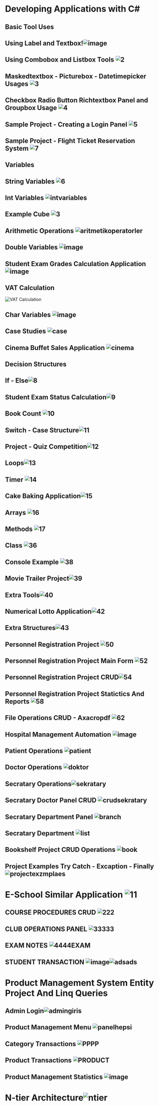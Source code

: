 # Developing Applications with C#                                                                 
## Basic Tool Uses                              
## Using Label and Textbox!![image](https://github.com/omerfarukkpala/Developing-Applications-with-C-/assets/101570820/e77965e9-c3d6-4ac1-84e2-619ead367432)
## Using Combobox and Listbox Tools ![2](https://github.com/omerfarukkpala/Developing-Applications-with-C-/assets/101570820/f9756931-5c73-45ed-9fdb-c5613bf3004b)
## Maskedtextbox - Picturebox - Datetimepicker Usages ![3](https://github.com/omerfarukkpala/Developing-Applications-with-C-/assets/101570820/9063cde1-a39e-41c1-a66f-65a996f42b5d)
## Checkbox Radio Button Richtextbox Panel and Groupbox Usage ![4](https://github.com/omerfarukkpala/Developing-Applications-with-C-/assets/101570820/0c915562-1df0-4712-8ebd-7c8659ca9b68)
## Sample Project - Creating a Login Panel ![5](https://github.com/omerfarukkpala/Developing-Applications-with-C-/assets/101570820/826bee14-18eb-4301-9845-6378dcd77c55)
## Sample Project - Flight Ticket Reservation System ![7](https://github.com/omerfarukkpala/Developing-Applications-with-C-/assets/101570820/f967e556-b6a7-436b-b320-b9366cb819fd)
## Variables   
## String Variables ![6](https://github.com/omerfarukkpala/Developing-Applications-with-C-/assets/101570820/e348710c-3cdd-48ce-b955-fbc8d05de2a0)
## Int Variables ![intvariables](https://github.com/omerfarukkpala/Developing-Applications-with-C-/assets/101570820/775c3838-2c6e-4ad2-8167-c59348486a5d)
## Example Cube ![3](https://github.com/omerfarukkpala/Developing-Applications-with-C-/assets/101570820/5ea24c5d-782a-485e-bc9d-b44125e9409e)
## Arithmetic Operations ![aritmetikoperatorler](https://github.com/omerfarukkpala/Developing-Applications-with-C-/assets/101570820/b50e9b07-5bad-4109-af8f-43f4fb701554)
## Double Variables ![image](https://github.com/omerfarukkpala/Developing-Applications-with-C-/assets/101570820/47fe3b7b-5ef2-47e7-b9c8-7ef87caeb345) 
## Student Exam Grades Calculation Application ![image](https://github.com/omerfarukkpala/Developing-Applications-with-C-/assets/101570820/895ec804-5e52-4fb9-9ce0-c5024d83971c)
## VAT Calculation
![VAT Calculation](https://github.com/omerfarukkpala/Developing-Applications-with-C-/assets/101570820/67f2c704-6039-4800-bcbb-3ef660856ebc)
## Char Variables ![image](https://github.com/omerfarukkpala/Developing-Applications-with-C-/assets/101570820/4f4be6d2-b80d-4ca0-93f6-703cd07aa29d)
## Case Studies ![case](https://github.com/omerfarukkpala/Developing-Applications-with-C-/assets/101570820/e1bd3a62-238c-4b8d-9237-9d5140d9c09b)
## Cinema Buffet Sales Application ![cinema](https://github.com/omerfarukkpala/Developing-Applications-with-C-/assets/101570820/e2574075-06c0-4b60-81b7-f02f562b3497)
## Decision Structures
## If - Else![8](https://github.com/omerfarukkpala/Developing-Applications-with-C-/assets/101570820/02858eae-350c-4a17-be17-13c2e54227c3)
## Student Exam Status Calculation![9](https://github.com/omerfarukkpala/Developing-Applications-with-C-/assets/101570820/e38a2a28-db03-48e6-8049-f5050034494b)
## Book Count ![10](https://github.com/omerfarukkpala/Developing-Applications-with-C-/assets/101570820/15a7decc-08a2-489a-b8de-6710f25f9f0f)
## Switch - Case Structure![11](https://github.com/omerfarukkpala/Developing-Applications-with-C-/assets/101570820/07bf25ce-4287-45ce-9e9a-95628afee480)
## Project - Quiz Competition![12](https://github.com/omerfarukkpala/Developing-Applications-with-C-/assets/101570820/97ae1a79-3b4e-4769-a0e5-9c529f884104)
## Loops![13](https://github.com/omerfarukkpala/Developing-Applications-with-C-/assets/101570820/42647af8-4278-45e5-a240-edbf7ade9143)
## Timer ![14](https://github.com/omerfarukkpala/Developing-Applications-with-C-/assets/101570820/55fd02cb-4462-443a-a474-bdd5fd23473d)
## Cake Baking Application![15](https://github.com/omerfarukkpala/Developing-Applications-with-C-/assets/101570820/92d3b9bc-428f-44d6-92f6-f4a6f7385686)
## Arrays ![16](https://github.com/omerfarukkpala/Developing-Applications-with-C-/assets/101570820/b88a10cf-3028-4852-b906-3482fa932702)
## Methods ![17](https://github.com/omerfarukkpala/Developing-Applications-with-C-/assets/101570820/720bcd49-626f-44b6-b1a4-41dcbbd65dfb)
## Class ![36](https://github.com/omerfarukkpala/Developing-Applications-with-C-/assets/101570820/aa4f550d-7e16-455e-8287-66d2548da2b1)
## Console Example  ![38](https://github.com/omerfarukkpala/Developing-Applications-with-C-/assets/101570820/63172d7f-e43b-449a-9cf0-45cd985915ec)
## Movie Trailer Project![39](https://github.com/omerfarukkpala/Developing-Applications-with-C-/assets/101570820/91a454e4-2d0d-48cd-9bb7-9e281dc6bd2f)
## Extra Tools![40](https://github.com/omerfarukkpala/Developing-Applications-with-C-/assets/101570820/961a0bee-f1af-45f9-b752-3700a86eaf30)
## Numerical Lotto Application![42](https://github.com/omerfarukkpala/Developing-Applications-with-C-/assets/101570820/f43a2f14-5843-4128-bbbf-22cda0cba035)
## Extra Structures![43](https://github.com/omerfarukkpala/Developing-Applications-with-C-/assets/101570820/6f66d26f-39e8-4ea1-b982-0cfdf9451d8a)
## Personnel Registration Project ![50](https://github.com/omerfarukkpala/Developing-Applications-with-C-/assets/101570820/722461a8-f44d-4349-9d78-f29ac012541c)
## Personnel Registration Project Main Form ![52](https://github.com/omerfarukkpala/Developing-Applications-with-C-/assets/101570820/7a3f9640-8d66-4b51-9373-ef8e99130d49)
## Personnel Registration Project CRUD![54](https://github.com/omerfarukkpala/Developing-Applications-with-C-/assets/101570820/714398f2-c007-4cb2-af79-1dc0ea2c702a)
## Personnel Registration Project Statictics And  Reports ![58](https://github.com/omerfarukkpala/Developing-Applications-with-C-/assets/101570820/ca6aa6df-354e-457f-878a-fb3b540cee3f)
## File Operations CRUD - Axacropdf ![62](https://github.com/omerfarukkpala/Developing-Applications-with-C-/assets/101570820/6cc64961-e4b5-471b-85a2-773b33272783)
## Hospital Management Automation ![image](https://github.com/omerfarukkpala/Developing-Applications-with-C-/assets/101570820/4a30317e-8220-426f-992e-c0c4be509b0d)
## Patient Operations ![patient](https://github.com/omerfarukkpala/Developing-Applications-with-C-/assets/101570820/465ded8d-72b6-475a-b8d3-601c034303a0)
## Doctor Operations ![doktor](https://github.com/omerfarukkpala/Developing-Applications-with-C-/assets/101570820/2ed7aaa3-cf8c-47e3-9695-95637acdf93f)
## Secratary Operations![sekratary](https://github.com/omerfarukkpala/Developing-Applications-with-C-/assets/101570820/f9ece8e4-fdfe-4fad-9c0d-ddeb87c0ce4e)
## Secratary Doctor Panel CRUD ![crudsekratary](https://github.com/omerfarukkpala/Developing-Applications-with-C-/assets/101570820/c0bc3efa-8147-4bf3-a520-7e774f26ad91)
## Secratary Department Panel  ![branch](https://github.com/omerfarukkpala/Developing-Applications-with-C-/assets/101570820/aec9039c-b117-4814-b170-fc13d0849b15)
## Secratary Department ![list](https://github.com/omerfarukkpala/Developing-Applications-with-C-/assets/101570820/9b737c18-10d0-4dcb-8eef-2e6fad2383ea)
## Bookshelf Project CRUD Operations ![book](https://github.com/omerfarukkpala/Developing-Applications-with-C-/assets/101570820/fc71a1e6-c569-49b4-954a-50ac79faa83e)
## Project Examples Try Catch - Excaption - Finally ![projectexzmplaes](https://github.com/omerfarukkpala/Developing-Applications-with-C-Sharp/assets/101570820/10ef7209-219e-48ad-8dc7-7ad79dff5884)
# E-School Similar Application ![11](https://github.com/omerfarukkpala/Developing-Applications-with-C-Sharp/assets/101570820/26fbe0a0-9676-4b6b-928f-624c268e482d)
## COURSE PROCEDURES CRUD ![222](https://github.com/omerfarukkpala/Developing-Applications-with-C-Sharp/assets/101570820/b9a31655-2816-4bfd-bad2-62469ead1b0d)
## CLUB OPERATIONS PANEL ![33333](https://github.com/omerfarukkpala/Developing-Applications-with-C-Sharp/assets/101570820/bfab7f5f-13e9-4ecf-97ea-8e9017034576)
## EXAM NOTES ![4444EXAM](https://github.com/omerfarukkpala/Developing-Applications-with-C-Sharp/assets/101570820/bbdaec5d-8ca6-4153-b244-144347a577f0)
## STUDENT TRANSACTION ![image](https://github.com/omerfarukkpala/Developing-Applications-with-C-Sharp/assets/101570820/9584dad5-cb57-4038-9964-578ca66d9781)![adsads](https://github.com/omerfarukkpala/Developing-Applications-with-C-Sharp/assets/101570820/e75c089e-46ca-46f8-97f6-79acaeaca7e5)
# Product Management System Entity Project And  Linq Queries 
## Admin  Login![admingiris](https://github.com/omerfarukkpala/Developing-Applications-with-C-Sharp/assets/101570820/ca50764d-7171-4007-bece-03b72aa70135)
##  Product Management Menu ![panelhepsi](https://github.com/omerfarukkpala/Developing-Applications-with-C-Sharp/assets/101570820/7160e466-4ac2-46fb-8e09-d6449aa549df)
## Category Transactions ![PPPP](https://github.com/omerfarukkpala/Developing-Applications-with-C-Sharp/assets/101570820/d6737b70-5afa-4e93-9d8e-06b14edcb35c)
## Product Transactions ![PRODUCT](https://github.com/omerfarukkpala/Developing-Applications-with-C-Sharp/assets/101570820/546a2f86-3e54-4137-9791-16c12010eab9)
## Product Management Statistics ![image](https://github.com/omerfarukkpala/Developing-Applications-with-C-Sharp/assets/101570820/8c05edc4-ce64-4b43-a57e-bc25456baffc)
# N-tier Architecture![ntier](https://github.com/omerfarukkpala/Developing-Applications-with-C-Sharp/assets/101570820/a1725b3c-0fc4-45e1-b9b8-b27344eaafcc)







